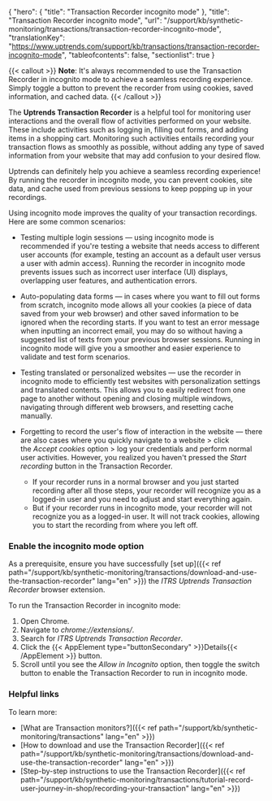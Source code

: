 {
  "hero": {
    "title": "Transaction Recorder incognito mode"
  },
  "title": "Transaction Recorder incognito mode",
  "url": "/support/kb/synthetic-monitoring/transactions/transaction-recorder-incognito-mode",
  "translationKey": "https://www.uptrends.com/support/kb/transactions/transaction-recorder-incognito-mode",
  "tableofcontents": false,
  "sectionlist": true
}

{{< callout >}} **Note**: It's always recommended to use the Transaction Recorder in incognito mode to achieve a seamless recording experience. Simply toggle a button to prevent the recorder from using  cookies, saved information, and cached data. {{< /callout >}}

The **Uptrends Transaction Recorder** is a helpful tool for monitoring user interactions and the overall flow of activities performed on your website. These include activities such as logging in, filling out forms, and adding items in a shopping cart. Monitoring such activities entails recording your transaction flows as smoothly as possible, without adding any type of saved information from your website that may add confusion to your desired flow.

Uptrends can definitely help you achieve a seamless recording experience! By running the recorder in incognito mode, you can prevent cookies, site data, and cache used from previous sessions to keep popping up in your recordings.

Using incognito mode improves the quality of your transaction recordings. Here are some common scenarios:

- Testing multiple login sessions — using incognito mode is recommended if you're testing a website that needs access to different user accounts (for example, testing an account as a default user versus a user with admin access). Running the recorder in incognito mode prevents issues such as incorrect user interface (UI) displays, overlapping user features, and authentication errors.

- Auto-populating data forms —
in cases where you want to fill out forms from scratch, incognito mode allows all your cookies (a piece of data saved from your web browser) and other saved information to be ignored when the recording starts. If you want to test an error message when inputting an incorrect email, you may do so without having a suggested list of texts from your previous browser sessions. Running in incognito mode will give you a smoother and easier experience to validate and test form scenarios.

- Testing translated or personalized websites —
use the recorder in incognito mode to efficiently test websites with personalization settings and translated contents. This allows you to easily redirect from one page to another without opening and closing multiple windows, navigating through different web browsers, and resetting cache manually.

- Forgetting to record the user's flow of interaction in the website —
there are also cases where you quickly navigate to a website > click the *Accept cookies* option > log your credentials and perform normal user activities. However, you realized you haven't pressed the *Start recording* button in the Transaction Recorder.
    - If your recorder runs in a normal browser and you just started recording after all those steps, your recorder will recognize you as a logged-in user and you need to adjust and start everything again. 
    - But if your recorder runs in incognito mode, your recorder will not recognize you as a logged-in user. It will not track cookies, allowing you to start the recording from where you left off.

### Enable the incognito mode option

As a prerequisite, ensure you have successfully [set up]({{< ref path="/support/kb/synthetic-monitoring/transactions/download-and-use-the-transaction-recorder" lang="en" >}}) the *ITRS Uptrends Transaction Recorder* browser extension.

To run the Transaction Recorder in incognito mode:

1. Open Chrome.
2. Navigate to *chrome://extensions/*.
3. Search for *ITRS Uptrends Transaction Recorder*.
4. Click the {{< AppElement type="buttonSecondary" >}}Details{{< /AppElement >}} button.
5. Scroll until you see the *Allow in Incognito* option, then toggle the switch button to enable the Transaction Recorder to run in incognito mode.

### Helpful links

To learn more:

- [What are Transaction monitors?]({{< ref path="/support/kb/synthetic-monitoring/transactions" lang="en" >}})
- [How to download and use the Transaction Recorder]({{< ref path="/support/kb/synthetic-monitoring/transactions/download-and-use-the-transaction-recorder" lang="en" >}})
- [Step-by-step instructions to use the Transaction Recorder]({{< ref path="/support/kb/synthetic-monitoring/transactions/tutorial-record-user-journey-in-shop/recording-your-transaction" lang="en" >}})